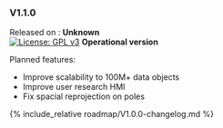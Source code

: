 ### V1.1.0

Released on : **Unknown**  
[![License: GPL v3](https://img.shields.io/badge/License-GPLv3-blue.svg)](https://www.gnu.org/licenses/gpl-3.0) 
**Operational version**

Planned features:

* Improve scalability to 100M+ data objects
* Improve user research HMI
* Fix spacial reprojection on poles

{% include_relative roadmap/V1.0.0-changelog.md %}
